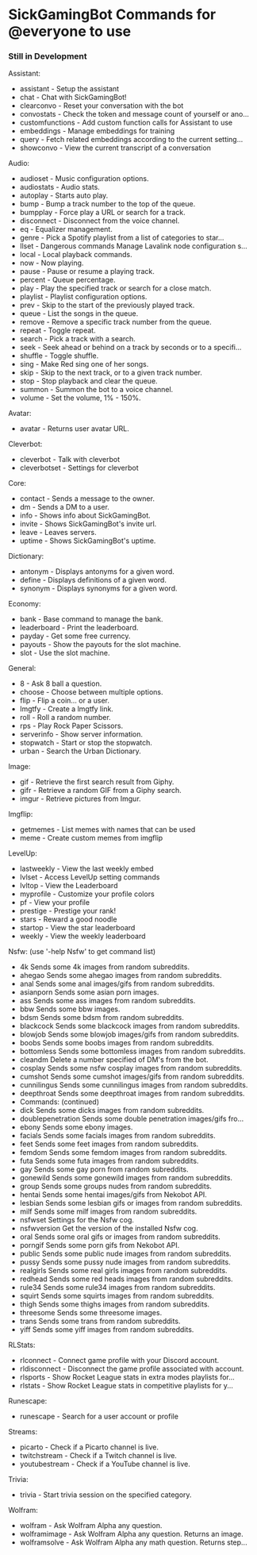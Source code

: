 # SickGamingBot Commands for @everyone to use

### Still in Development

Assistant:
* assistant - Setup the assistant
* chat - Chat with SickGamingBot!
* clearconvo - Reset your conversation with the bot
* convostats - Check the token and message count of yourself or ano...
* customfunctions - Add custom function calls for Assistant to use
* embeddings - Manage embeddings for training
* query - Fetch related embeddings according to the current setting...
* showconvo - View the current transcript of a conversation

Audio:
* audioset - Music configuration options.
* audiostats - Audio stats.
* autoplay - Starts auto play.
* bump - Bump a track number to the top of the queue.
* bumpplay - Force play a URL or search for a track.
* disconnect - Disconnect from the voice channel.
* eq - Equalizer management.
* genre - Pick a Spotify playlist from a list of categories to star...
* llset - Dangerous commands Manage Lavalink node configuration s...
* local - Local playback commands.
* now - Now playing.
* pause - Pause or resume a playing track.
* percent - Queue percentage.
* play - Play the specified track or search for a close match.
* playlist - Playlist configuration options.
* prev - Skip to the start of the previously played track.
* queue - List the songs in the queue.
* remove - Remove a specific track number from the queue.
* repeat - Toggle repeat.
* search - Pick a track with a search.
* seek - Seek ahead or behind on a track by seconds or to a specifi...
* shuffle - Toggle shuffle.
* sing - Make Red sing one of her songs.
* skip - Skip to the next track, or to a given track number.
* stop - Stop playback and clear the queue.
* summon - Summon the bot to a voice channel.
* volume - Set the volume, 1% - 150%.

Avatar:
* avatar - Returns user avatar URL.

Cleverbot:
* cleverbot - Talk with cleverbot
* cleverbotset - Settings for cleverbot

Core:
* contact - Sends a message to the owner.
* dm - Sends a DM to a user.
* info - Shows info about SickGamingBot.
* invite - Shows SickGamingBot's invite url.
* leave - Leaves servers.
* uptime - Shows SickGamingBot's uptime.

Dictionary:
* antonym - Displays antonyms for a given word.
* define - Displays definitions of a given word.
* synonym - Displays synonyms for a given word.

Economy:
* bank - Base command to manage the bank.
* leaderboard - Print the leaderboard.
* payday - Get some free currency.
* payouts - Show the payouts for the slot machine.
* slot - Use the slot machine.

General:
* 8 - Ask 8 ball a question.
* choose - Choose between multiple options.
* flip - Flip a coin... or a user.
* lmgtfy - Create a lmgtfy link.
* roll - Roll a random number.
* rps - Play Rock Paper Scissors.
* serverinfo - Show server information.
* stopwatch - Start or stop the stopwatch.
* urban - Search the Urban Dictionary.

Image:
* gif - Retrieve the first search result from Giphy.
* gifr - Retrieve a random GIF from a Giphy search.
* imgur - Retrieve pictures from Imgur.

Imgflip:
* getmemes - List memes with names that can be used
* meme - Create custom memes from imgflip

LevelUp:
* lastweekly - View the last weekly embed
* lvlset - Access LevelUp setting commands
* lvltop - View the Leaderboard
* myprofile - Customize your profile colors
* pf - View your profile
* prestige - Prestige your rank!
* stars - Reward a good noodle
* startop - View the star leaderboard
* weekly - View the weekly leaderboard

Nsfw: (use '-help Nsfw' to get command list)
* 4k Sends some 4k images from random subreddits.
* ahegao Sends some ahegao images from random subreddits.
* anal Sends some anal images/gifs from random subreddits.
* asianporn Sends some asian porn images.
* ass Sends some ass images from random subreddits.
* bbw Sends some bbw images.
* bdsm Sends some bdsm from random subreddits.
* blackcock Sends some blackcock images from random subreddits.
* blowjob Sends some blowjob images/gifs from random subreddits.
* boobs Sends some boobs images from random subreddits.
* bottomless Sends some bottomless images from random subreddits.
* cleandm Delete a number specified of DM's from the bot.
* cosplay Sends some nsfw cosplay images from random subreddits.
* cumshot Sends some cumshot images/gifs from random subreddits.
* cunnilingus Sends some cunnilingus images from random subreddits.
* deepthroat Sends some deepthroat images from random subreddits.
* Commands: (continued)
* dick Sends some dicks images from random subreddits.
* doublepenetration Sends some double penetration images/gifs fro...
* ebony Sends some ebony images.
* facials Sends some facials images from random subreddits.
* feet Sends some feet images from random subreddits.
* femdom Sends some femdom images from random subreddits.
* futa Sends some futa images from random subreddits.
* gay Sends some gay porn from random subreddits.
* gonewild Sends some gonewild images from random subreddits.
* group Sends some groups nudes from random subreddits.
* hentai Sends some hentai images/gifs from Nekobot API.
* lesbian Sends some lesbian gifs or images from random subreddits.
* milf Sends some milf images from random subreddits.
* nsfwset Settings for the Nsfw cog.
* nsfwversion Get the version of the installed Nsfw cog.
* oral Sends some oral gifs or images from random subreddits.
* porngif Sends some porn gifs from Nekobot API.
* public Sends some public nude images from random subreddits.
* pussy Sends some pussy nude images from random subreddits.
* realgirls Sends some real girls images from random subreddits.
* redhead Sends some red heads images from random subreddits.
* rule34 Sends some rule34 images from random subreddits.
* squirt Sends some squirts images from random subreddits.
* thigh Sends some thighs images from random subreddits.
* threesome Sends some threesome images.
* trans Sends some trans from random subreddits.
* yiff Sends some yiff images from random subreddits.

RLStats:
* rlconnect - Connect game profile with your Discord account.
* rldisconnect - Disconnect the game profile associated with account.
* rlsports - Show Rocket League stats in extra modes playlists for...
* rlstats - Show Rocket League stats in competitive playlists for y...

Runescape:
* runescape - Search for a user account or profile

Streams:
* picarto - Check if a Picarto channel is live.
* twitchstream - Check if a Twitch channel is live.
* youtubestream - Check if a YouTube channel is live.

Trivia:
* trivia - Start trivia session on the specified category.

Wolfram:
* wolfram - Ask Wolfram Alpha any question.
* wolframimage - Ask Wolfram Alpha any question. Returns an image.
* wolframsolve - Ask Wolfram Alpha any math question. Returns step...